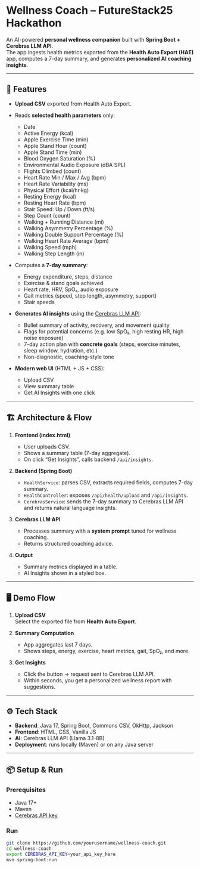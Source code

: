 # Wellness Coach – FutureStack25 Hackathon

An AI-powered **personal wellness companion** built with **Spring Boot + Cerebras LLM API**.  
The app ingests health metrics exported from the **Health Auto Export (HAE)** app, computes a 7-day summary, and generates **personalized AI coaching insights**.

---

## 🚀 Features

- **Upload CSV** exported from Health Auto Export.
- Reads **selected health parameters** only:
  - Date  
  - Active Energy (kcal)  
  - Apple Exercise Time (min)  
  - Apple Stand Hour (count)  
  - Apple Stand Time (min)  
  - Blood Oxygen Saturation (%)  
  - Environmental Audio Exposure (dBA SPL)  
  - Flights Climbed (count)  
  - Heart Rate Min / Max / Avg (bpm)  
  - Heart Rate Variability (ms)  
  - Physical Effort (kcal/hr·kg)  
  - Resting Energy (kcal)  
  - Resting Heart Rate (bpm)  
  - Stair Speed: Up / Down (ft/s)  
  - Step Count (count)  
  - Walking + Running Distance (mi)  
  - Walking Asymmetry Percentage (%)  
  - Walking Double Support Percentage (%)  
  - Walking Heart Rate Average (bpm)  
  - Walking Speed (mph)  
  - Walking Step Length (in)

- Computes a **7-day summary**:
  - Energy expenditure, steps, distance
  - Exercise & stand goals achieved
  - Heart rate, HRV, SpO₂, audio exposure
  - Gait metrics (speed, step length, asymmetry, support)
  - Stair speeds

- **Generates AI insights** using the [Cerebras LLM API](https://inference-docs.cerebras.ai):
  - Bullet summary of activity, recovery, and movement quality
  - Flags for potential concerns (e.g. low SpO₂, high resting HR, high noise exposure)
  - 7-day action plan with **concrete goals** (steps, exercise minutes, sleep window, hydration, etc.)
  - Non-diagnostic, coaching-style tone

- **Modern web UI** (HTML + JS + CSS):
  - Upload CSV  
  - View summary table  
  - Get AI Insights with one click  

---

## 🏗️ Architecture & Flow

1. **Frontend (index.html)**  
   - User uploads CSV.  
   - Shows a summary table (7-day aggregate).  
   - On click “Get Insights”, calls backend `/api/insights`.  

2. **Backend (Spring Boot)**  
   - `HealthService`: parses CSV, extracts required fields, computes 7-day summary.  
   - `HealthController`: exposes `/api/health/upload` and `/api/insights`.  
   - `CerebrasService`: sends the 7-day summary to Cerebras LLM API and returns natural language insights.  

3. **Cerebras LLM API**  
   - Processes summary with a **system prompt** tuned for wellness coaching.  
   - Returns structured coaching advice.  

4. **Output**  
   - Summary metrics displayed in a table.  
   - AI Insights shown in a styled box.  

---

## 🖥️ Demo Flow

1. **Upload CSV**  
   Select the exported file from **Health Auto Export**.  

2. **Summary Computation**  
   - App aggregates last 7 days.  
   - Shows steps, energy, exercise, heart metrics, gait, SpO₂, and more.  

3. **Get Insights**  
   - Click the button → request sent to Cerebras LLM API.  
   - Within seconds, you get a personalized wellness report with suggestions.  

---

## ⚙️ Tech Stack

- **Backend**: Java 17, Spring Boot, Commons CSV, OkHttp, Jackson  
- **Frontend**: HTML, CSS, Vanilla JS  
- **AI**: Cerebras LLM API (Llama 3.1-8B)  
- **Deployment**: runs locally (Maven) or on any Java server  

---

## 📦 Setup & Run

### Prerequisites
- Java 17+
- Maven
- [Cerebras API key](https://cloud.cerebras.ai)

### Run
```bash
git clone https://github.com/yourusername/wellness-coach.git
cd wellness-coach
export CEREBRAS_API_KEY=your_api_key_here
mvn spring-boot:run

